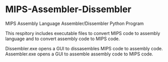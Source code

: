 # MIPS-Assembler-Dissembler
MIPS Assembly Language Assembler/Dissembler Python Program

This respitory includes executable files to convert MIPS code to assembly language and to convert assembly code to MIPS code.

Dissembler.exe opens a GUI to dissasembles MIPS code to assembly code.
Assembler.exe opens a GUI to assemble assembly code to MIPS code.
